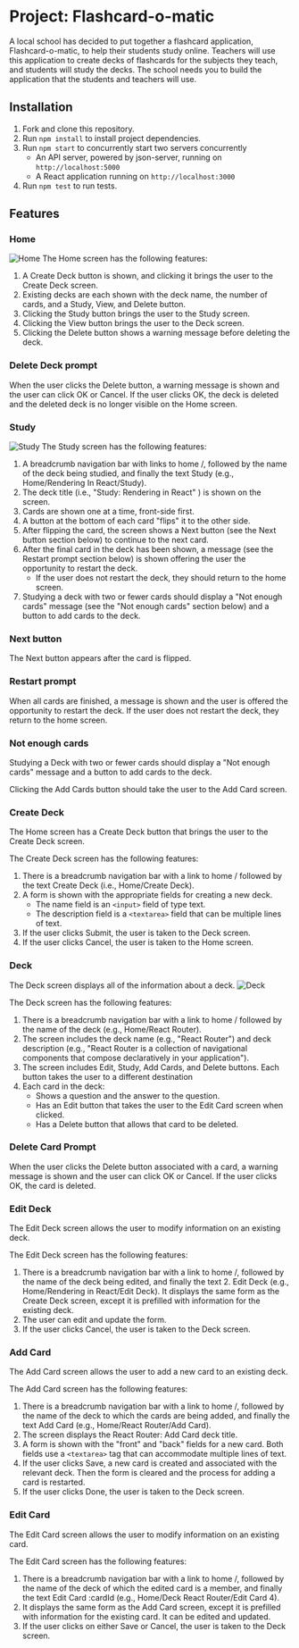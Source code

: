 # Project: Flashcard-o-matic
A local school has decided to put together a flashcard application, Flashcard-o-matic, to help their students study online. Teachers will use this application to create decks of flashcards for the subjects they teach, and students will study the decks. The school needs you to build the application that the students and teachers will use.

## Installation
1. Fork and clone this repository.
2. Run `npm install` to install project dependencies.
3. Run `npm start` to concurrently start two servers concurrently
    - An API server, powered by json-server, running on `http://localhost:5000`
    - A React application running on `http://localhost:3000`
4. Run `npm test` to run tests.

## Features

### Home

![Home](/screenshots/Home.png)
The Home screen has the following features:
1. A Create Deck button is shown, and clicking it brings the user to the Create Deck screen.
2. Existing decks are each shown with the deck name, the number of cards, and a Study, View, and Delete button.
3. Clicking the Study button brings the user to the Study screen.
4. Clicking the View button brings the user to the Deck screen.
5. Clicking the Delete button shows a warning message before deleting the deck.

### Delete Deck prompt
When the user clicks the Delete button, a warning message is shown and the user can click OK or Cancel. If the user clicks OK, the deck is deleted and the deleted deck is no longer visible on the Home screen.

### Study
![Study](/screenshots/Study.png)
The Study screen has the following features:
1. A breadcrumb navigation bar with links to home /, followed by the name of the deck being studied, and finally the text Study (e.g., Home/Rendering In React/Study).
2. The deck title (i.e., "Study: Rendering in React" ) is shown on the screen.
3. Cards are shown one at a time, front-side first.
4. A button at the bottom of each card "flips" it to the other side.
5. After flipping the card, the screen shows a Next button (see the Next button section below) to continue to the next card.
6. After the final card in the deck has been shown, a message (see the Restart prompt section below) is shown offering the user the opportunity to restart the deck.
    - If the user does not restart the deck, they should return to the home screen.
7. Studying a deck with two or fewer cards should display a "Not enough cards" message (see the "Not enough cards" section below) and a button to add cards to the deck.

### Next button
The Next button appears after the card is flipped.

### Restart prompt
When all cards are finished, a message is shown and the user is offered the opportunity to restart the deck. If the user does not restart the deck, they return to the home screen.

### Not enough cards
Studying a Deck with two or fewer cards should display a "Not enough cards" message and a button to add cards to the deck.

Clicking the Add Cards button should take the user to the Add Card screen.

### Create Deck
The Home screen has a Create Deck button that brings the user to the Create Deck screen.

The Create Deck screen has the following features:
1. There is a breadcrumb navigation bar with a link to home / followed by the text Create Deck (i.e., Home/Create Deck).
2. A form is shown with the appropriate fields for creating a new deck.
    - The name field is an `<input>` field of type text.
    - The description field is a `<textarea>` field that can be multiple lines of text.
3. If the user clicks Submit, the user is taken to the Deck screen.
4. If the user clicks Cancel, the user is taken to the Home screen.

### Deck
The Deck screen displays all of the information about a deck.
![Deck](/screenshots/Deck.png)

The Deck screen has the following features:
1. There is a breadcrumb navigation bar with a link to home / followed by the name of the deck (e.g., Home/React Router).
2. The screen includes the deck name (e.g., "React Router") and deck description (e.g., "React Router is a collection of navigational components that compose declaratively in your application").
3. The screen includes Edit, Study, Add Cards, and Delete buttons. Each button takes the user to a different destination
4. Each card in the deck:
    - Shows a question and the answer to the question.
    - Has an Edit button that takes the user to the Edit Card screen when clicked.
    - Has a Delete button that allows that card to be deleted.

### Delete Card Prompt
When the user clicks the Delete button associated with a card, a warning message is shown and the user can click OK or Cancel. If the user clicks OK, the card is deleted.

### Edit Deck
The Edit Deck screen allows the user to modify information on an existing deck.

The Edit Deck screen has the following features:
1. There is a breadcrumb navigation bar with a link to home /, followed by the name of the deck being edited, and finally the text 2. Edit Deck (e.g., Home/Rendering in React/Edit Deck).
It displays the same form as the Create Deck screen, except it is prefilled with information for the existing deck.
3. The user can edit and update the form.
4. If the user clicks Cancel, the user is taken to the Deck screen.

### Add Card
The Add Card screen allows the user to add a new card to an existing deck.

The Add Card screen has the following features:
1. There is a breadcrumb navigation bar with a link to home /, followed by the name of the deck to which the cards are being added, and finally the text Add Card (e.g., Home/React Router/Add Card).
2. The screen displays the React Router: Add Card deck title.
3. A form is shown with the "front" and "back" fields for a new card. Both fields use a `<textarea>` tag that can accommodate multiple lines of text.
4. If the user clicks Save, a new card is created and associated with the relevant deck. Then the form is cleared and the process for adding a card is restarted.
5. If the user clicks Done, the user is taken to the Deck screen.

### Edit Card
The Edit Card screen allows the user to modify information on an existing card.

The Edit Card screen has the following features:
1. There is a breadcrumb navigation bar with a link to home /, followed by the name of the deck of which the edited card is a member, and finally the text Edit Card :cardId (e.g., Home/Deck React Router/Edit Card 4).
2. It displays the same form as the Add Card screen, except it is prefilled with information for the existing card. It can be edited and updated.
3. If the user clicks on either Save or Cancel, the user is taken to the Deck screen.
